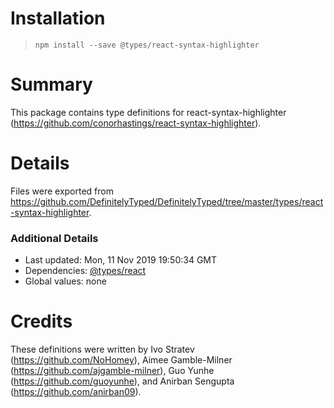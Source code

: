 # Installation
> `npm install --save @types/react-syntax-highlighter`

# Summary
This package contains type definitions for react-syntax-highlighter (https://github.com/conorhastings/react-syntax-highlighter).

# Details
Files were exported from https://github.com/DefinitelyTyped/DefinitelyTyped/tree/master/types/react-syntax-highlighter.

### Additional Details
 * Last updated: Mon, 11 Nov 2019 19:50:34 GMT
 * Dependencies: [@types/react](https://npmjs.com/package/@types/react)
 * Global values: none

# Credits
These definitions were written by Ivo Stratev (https://github.com/NoHomey), Aimee Gamble-Milner (https://github.com/ajgamble-milner), Guo Yunhe (https://github.com/guoyunhe), and Anirban Sengupta (https://github.com/anirban09).
